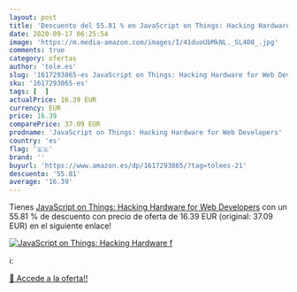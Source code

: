 ```yaml
---
layout: post
title: 'Descuento del 55.81 % en JavaScript on Things: Hacking Hardware f'
date: 2020-09-17 06:25:54
image: 'https://m.media-amazon.com/images/I/41duoUbMkNL._SL400_.jpg'
comments: true
category: ofertas
author: 'tole.es'
slug: '1617293865-es JavaScript on Things: Hacking Hardware for Web Developers'
sku: '1617293865-es'
tags: [  ]
actualPrice: 16.39 EUR
currency: EUR
price: 16.39
comparePrice: 37.09 EUR
prodname: 'JavaScript on Things: Hacking Hardware for Web Developers'
country: 'es'
flag: '🇪🇸'
brand: ''
buyurl: 'https://www.amazon.es/dp/1617293865/?tag=tolees-21'
descuento: '55.81'
average: '16.39'
---
```


Tienes [JavaScript on Things: Hacking Hardware for Web Developers](https://www.amazon.es/dp/1617293865/?tag=tolees-21) con un 55.81 % de descuento con precio de oferta de 16.39 EUR (original: 37.09 EUR) en el siguiente enlace!

[![JavaScript on Things: Hacking Hardware f](https://m.media-amazon.com/images/I/41duoUbMkNL._SL400_.jpg)](https://www.amazon.es/dp/1617293865/?tag=tolees-21)

ℹ️:


[🛒 Accede a la oferta!!](https://www.amazon.es/dp/1617293865/?tag=tolees-21)

